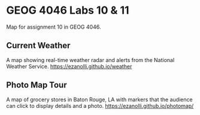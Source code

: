 # GEOG 4046 Labs 10 & 11
Map for assignment 10 in GEOG 4046.

## Current Weather
A map showing real-time weather radar and alerts from the National Weather Service.
<https://ezanolli.github.io/weather>

## Photo Map Tour
A map of grocery stores in Baton Rouge, LA with markers that the audience can click to display details and a photo.
<https://ezanolli.github.io/photomap/>
